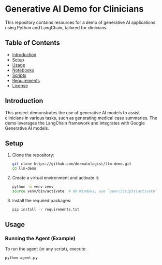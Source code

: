 # Generative AI Demo for Clinicians

This repository contains resources for a demo of generative AI applications using Python and LangChain, tailored for clinicians.

## Table of Contents

- [Introduction](#introduction)
- [Setup](#setup)
- [Usage](#usage)
- [Notebooks](#notebooks)
- [Scripts](#scripts)
- [Requirements](#requirements)
- [License](#license)

## Introduction

This project demonstrates the use of generative AI models to assist clinicians in various tasks, such as generating medical case summaries. The demo leverages the LangChain framework and integrates with Google Generative AI models.

## Setup

1. Clone the repository:
    ```sh
    git clone https://github.com/dermatologist/llm-demo.git
    cd llm-demo
    ```

2. Create a virtual environment and activate it:
    ```sh
    python -m venv venv
    source venv/bin/activate  # On Windows, use `venv\Scripts\activate`
    ```

3. Install the required packages:
    ```sh
    pip install -r requirements.txt
    ```

## Usage

### Running the Agent (Example)

To run the agent (or any script), execute:
```sh
python agent.py
```